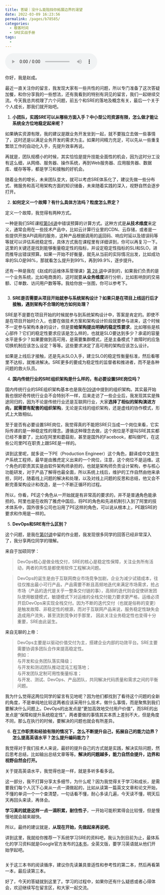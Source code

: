 ```yaml
---
title: 答疑｜没什么能阻挡你拓展边界的渴望
date: 2022-03-09 16:23:56
permalink: /pages/b78585/
categories:
  - 极客时间
  - SRE实战手册
tags:
  - 
---
```

<audio title="答疑｜没什么能阻挡你拓展边界的渴望" src="https://static001.geekbang.org/resource/audio/67/64/67cdbe4d4691f3e9c1fd5ea7b7b4e464.mp3" controls="controls"></audio> 
<p>你好，我是赵成。</p><p>最近一直关注你的留言，我发现大家有一些共性的问题，所以专门准备了这次答疑加餐，和你分享我的一些想法，还有我看到的特别有洞见的留言，我们一起继续交流。今天我总共梳理了六个问题，前五个和SRE的落地及概念有关，最后一个关于个人成长，那我们就开始吧。</p><ol>
<li><strong>小团队，实践SRE可以从哪些方面入手？中小型公司资源有限，怎么做才能让系统全方位地稳定起来呢？</strong></li>
</ol><p>如果确实资源有限，我的建议是跟业务开发坐到一起，就不要独立去做一些事情了，这时还是以满足业务开发的需求为主。如果时间精力充足，可以先从一些重复繁琐工作的自动化入手，先提升效率再说。</p><p>再就是，团队规模小的时候，其实恰恰是提升技能全面性的机会，因为这时分工没有这么细，从网络、服务器、操作系统，再到Web服务器、应用服务器、数据库、缓存等等，都是学习和接触的好机会。</p><p>随着业务的增长，未来团队变大，就可以考虑SRE体系化了，建议先做一些分布式、微服务和高可用架构方面的知识储备，未来随着实践的深入，视野自然会逐步打开。</p><ol start="2">
<li><strong>如何定义一个故障？有什么具体方法吗？粒度怎么界定？</strong></li>
</ol><p>定义一个故障，我觉得有两种方式。</p><p>一种是我们SRE课程<a href="https://time.geekbang.org/column/article/215649">第04讲</a>中错误预算的计算方式。这种方式是<strong>从技术维度</strong>来定义，通常会用在一些技术产品中，比如云计算行业里的CDN、云存储，或者是一些提供开放API调用的服务，这种产品根据调用的返回码、响应时延以及错误码等等就可以评估系统稳定性，具体方式我在课程里有详细讲到，你可以再复习一下。这里的关键还是找到能够衡量稳定性的指标，并设定稳定性指标的SLI和SLO，进而推导出错误预算。如果一开始不好衡量，就先从当前的实际情况出发，比如成功率的SLO是98%，那就看怎么提升到99%，再到99.9%，逐步提升。</p><!-- [[[read_end]]] --><p>还有一种是我在《赵成的运维体系管理课》<a href="https://time.geekbang.org/column/article/4628">第 28 讲</a>中讲到的，如果我们负责的是一个业务系统，比如电商类的，这时就要<strong>从业务维度</strong>进行分析，比如影响到的交易额、订单数、访问用户数等等。我给你放一张图，你可以参考下。</p><p><img src="https://static001.geekbang.org/resource/image/72/2e/7228f86a4bb7da3d6841181a951d592e.jpg" alt=""></p><ol start="3">
<li><strong>SRE是否需要从项目开始就参与系统架构设计？如果只是在项目上线运行后才接触，遇到架构不合理的地方如何处理？</strong></li>
</ol><p>SRE是不是要在项目开始的时候就参与到系统架构设计中，答案是肯定的。即使不是在项目开始时介入，也要在做技术方案和架构设计阶段就要参与进来，这个时候不一定参与架构本身的设计，但是要<strong>给架构提出明确的稳定性要求</strong>，比如哪些是核心部件？它们的稳定性要求应该是怎么样的，也就是SLO要达到多少？承诺的容量水平是多少？如果要做到高可用，是需要集群模式，还是主备模式？故障时的应急切换机制应该怎么设定？等等。这些要求决定了高可用的架构应该怎么设计。</p><p>如果是上线后才接触，还是先从SLO入手，建立SLO的稳定性衡量标准，然后看哪里不达标，就推进解决。SRE更多的要成为稳定性的监督者和推进者，而不是各种问题的救火队员。</p><ol start="4">
<li><strong>国内传统行业的SRE组织架构是什么样的，有必要设置SRE岗位吗？</strong></li>
</ol><p>国内传统行业的SRE组织架构基本也是我在<a href="https://time.geekbang.org/column/article/219387">09讲</a>中提到的组织架构。其实最开始我也很好奇传统行业会不会特别不一样，后来走访了一些企业后，我发现其实是殊途同归的，因为不论是传统行业还是互联网行业，大家<strong>选择了相似的架构演进方向，就需要有配套的组织架构</strong>，无论是实线的组织架构，还是虚线的协作模式，形式上大致相似。</p><p>至于是否有必要设置SRE岗位，我觉得真的不能把SRE只当成一个岗位来看，它实际传递的是一种稳定性的理念。遵循这种理念去做，这个岗位是不是叫SRE其实都已经不重要了，比如在阿里和蘑菇街，甚至是国外的Facebook，都叫做PE，在这些公司里PE在职责上跟SRE是一样的。</p><p>讲到这里呢，就多说一下PE（Production Engineer）这个角色，翻译成中文是生产系统工程师，最早是由雅虎定义出来的一个岗位，注意，这个岗位不是运维。这个角色的职责其实是由软件架构师承担的，也就是架构师负责设计架构，参与核心功能研发，对于产品了解得也最全面，所以系统上线后，维护的工作自然由他来承担，同时，随着线上问题的解决和处理，以及对线上问题的反思和总结，他又会不断完善架构设计和改造，是一个不断正循环的过程。</p><p>所以，你看，PE这个角色从一开始就是有非常高的要求的，并不是普通角色能承担的。阿里也是在收购了雅虎中国后，将PE的角色和先进机制引入到了阿里的技术体系中，国外很多公司也沿用了PE这样的角色，可以说从根本上，PE跟SRE的要求和作用是一样的。</p><ol start="5">
<li><strong>DevOps和SRE有什么区别？</strong></li>
</ol><p>这个问题，是我在<a href="https://time.geekbang.org/column/article/212728">第01讲</a>中留的作业题，我发现很多同学的回答已经非常深入了，我分享两位同学的理解。</p><p>来自于加硕同学：</p><blockquote>
<p>DevOps核心是做全栈交付，SRE的核心是稳定性保障，关注业务所有活动，两者的共性是都使用软件工程解决问题。</p>
</blockquote><blockquote>
<p>DevOps的诞生是由于互联网商业市场竞争加剧，企业为减少试错成本，往往仅推出最小可行产品，产品需要不断且高频地迭代来满足市场需求，抢占市场（产品的迭代是关乎一整条交付链的事），高频的迭代则会促使研发团队使用敏捷模式，敏捷模式下对运维的全栈交付能力要求更严格，运维必须开启DevOps来实现全栈交付。因为不断的迭代交付（也就是俗称的变更）是触发故障、非稳定性的根源，而对于互联网产品来说，服务稳定性缺失会造成用户流失，甚至流到竞争对手那里， 因此关注业务稳定性也变得十分重要，SRE由此诞生。</p>
</blockquote><p>来自无聊的上帝：</p><blockquote>
<p>DevOps主要是以驱动价值交付为主，搭建企业内部的功效平台。SRE主要需要协调多团队合作来提高稳定性。<br>
例如：<br>
与开发和业务团队落实降级；<br>
与开发和测试团队推动混沌工程落地；<br>
与开发团队定制可用性衡量标准；<br>
与开发、测试、DevOps、产品团队，共同解决代码质量和需求之间的平衡问题。</p>
</blockquote><p>我为什么觉得这两位同学的留言有见地呢？因为他们都找到了看待这个问题的全新的角度，不是单纯地比较这两者应该采用什么技术，做什么事情，而是聚焦到我们要解决什么问题上。DevOps的出发点是“更加高效地交付用户价值”，而SRE的出发点是“保障和提升系统稳定性”，两者要做的事情其实本质上差别不大，但是角度不同，那么在执行的时候，要解决的问题也就会有所差异。</p><ol start="6">
<li><strong>在工作职责和经验有限的情况下，怎么不断提升自己，拓展自己的能力边界？怎么提高英语水平？怎么提升编码能力？</strong></li>
</ol><p>我觉得对于我们技术人来说，最好的提升自己的方式就是实践，解决实际问题，然后思考总结，比如输出总结文章等等。<strong>解决的问题越多，能力自然会提升，边界和视野自然会打开。</strong></p><p>关于提高英语水平，我觉得也是一样，就是多听多看多说。</p><p>这一部分，我不打算分享太多细节，为什么呢？因为我觉得关于学习和成长，是需要我们每个人沉下心来从一点一滴做起的，比如从读第一篇英文文章和论文开始，不懂的单词一个一个查清楚，一句话看不懂，耐心多读几遍，今天读不懂，明天后天再回头来读，再体会。</p><p><strong>学习真的就是这样一点一滴积累，耐住性子</strong>，一开始可能积累得会比较慢，但是慢慢地就会越来越快。</p><p>所以，最终的建议就是，<strong>从现在开始，先做起来再说吧</strong>。</p><p>讲到这里，我就给你推荐一下系统学习SRE的资料吧，我认为到目前为止，最体系化的学习资料就是Google官方发布的<a href="https://landing.google.com/sre/books/">3本书</a>，全英文版，要学习英语就从他们开始学起吧。</p><p><img src="https://static001.geekbang.org/resource/image/02/28/0268abfb2fe30182b7ad385b3b347428.png" alt=""></p><p>关于这三本书的阅读循序，建议你先读兼具普适性和参考性的第二本，然后再看第一本，最后读第三本。</p><p>好了，今天的答疑就到这里了。学习的过程中，如果你还有什么疑惑或者心得体会，欢迎继续写在留言区，和大家一起交流。</p>